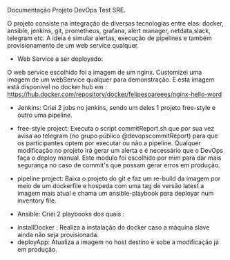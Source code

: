 Documentação Projeto DevOps Test SRE.

O projeto consiste na integração de diversas tecnologias entre elas: docker, ansible, jenkins, git, prometheus, grafana, alert manager, netdata,slack, telegram etc. A ideia é simular alertas, execução de pipelines e também provisionamento de um web service qualquer. 

* Web Service a ser deployado: 

O web service escolhido foi a imagem de um nginx. Customizei uma imagem de um webService qualquer para demonstração. E esta imagem está disponível no docker hub em : https://hub.docker.com/repository/docker/felipesoareees/nginx-hello-word 

* Jenkins: 
Criei 2 jobs no jenkins, sendo um deles 1 projeto free-style e outro uma pipeline. 

- free-style project: Executa o script commitReport.sh que por sua vez avisa ao telegram (no grupo público @devopscommitReport) para que os participantes optem por executar ou não a pipeline. Qualquer modificação no projeto irá gerar um alerta e é necessário que o DevOps faça o deploy manual. Este modulo foi escolhido por mim para dar mais segurança no caso de commit's que possam gerar erros em produção.

- pipeline project: Baixa o projeto do git e faz um re-build da imagem por meio de um dockerfile e hospeda com uma tag de versão latest a imagem mais atual e chama um ansible-playbook para deployar num inventory file.

* Ansible: 
Criei 2 playbooks dos quais :

- installDocker : Realiza a instalação do docker caso a máquina slave ainda não seja provisionada. 
- deployApp: Atualiza a imagem no host destino e sobe a modificação já em produção. 


